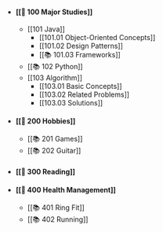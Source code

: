- #### [[📖 100 Major Studies]]
    - [[101 Java]]
        - [[101.01 Object-Oriented Concepts]]
        - [[101.02 Design Patterns]]
        - [[📚 101.03 Frameworks]]
    - [[📚 102 Python]]
    - [[103 Algorithm]]
        - [[103.01 Basic Concepts]]
        - [[103.02 Related Problems]]
        - [[103.03 Solutions]]
- #### [[📖 200 Hobbies]]
    - [[📚 201 Games]]
    - [[📚 202 Guitar]]
- #### [[📖 300 Reading]]
    
- #### [[📖 400 Health Management]]
    - [[📚 401 Ring Fit]]
    - [[📚 402 Running]]